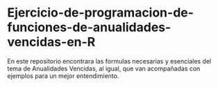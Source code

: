 # Ejercicio-de-programacion-de-funciones-de-anualidades-vencidas-en-R
En este repositorio encontrara las formulas necesarias y esenciales del tema de Anualidades Vencidas, al igual, que van acompañadas con ejemplos para un mejor entendimiento.


